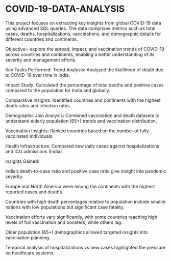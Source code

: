 # COVID-19-DATA-ANALYSIS

This project focuses on extracting key insights from global COVID-19 data using advanced SQL queries. 
The data comprises metrics such as total cases, deaths, hospitalizations, vaccinations, and demographic details for different countries and continents.

Objective:- explore the spread, impact, and vaccination trends of COVID-19 across countries and continents,
             enabling a better understanding of its severity and management efforts.

Key Tasks Performed:
Trend Analysis: Analyzed the likelihood of death due to COVID-19 over time in India.

Impact Study: Calculated the percentage of total deaths and positive cases compared to the population for India and globally.

Comparative Insights: Identified countries and continents with the highest death rates and infection rates.

Demographic Join Analysis: Combined vaccination and death datasets to understand elderly population (65+) trends and vaccination distribution.

Vaccination Insights: Ranked countries based on the number of fully vaccinated individuals.

Health Infrastructure: Compared new daily cases against hospitalizations and ICU admissions (India).

Insights Gained:

India’s death-to-case ratio and positive case ratio give insight into pandemic severity.

Europe and North America were among the continents with the highest reported cases and deaths.

Countries with high death percentages relative to population include smaller nations with low populations but significant case fatality.

Vaccination efforts vary significantly, with some countries reaching high levels of full vaccination and boosters, while others lag.

Older population (65+) demographics allowed targeted insights into vaccination planning.

Temporal analysis of hospitalizations vs new cases highlighted the pressure on healthcare systems.


